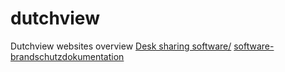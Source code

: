 # dutchview
Dutchview websites overview
<a href="https://flexwhere.de/">Desk sharing software/</a>
<a href="https://edcontrols.de/software-brandschutzdokumentation/">software-brandschutzdokumentation</a>
